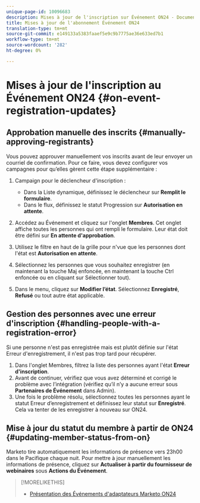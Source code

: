 ```yaml
---
unique-page-id: 10096683
description: Mises à jour de l'inscription sur Événement ON24 - Documents marketing - Documentation du produit
title: Mises à jour de l'abonnement Événement ON24
translation-type: tm+mt
source-git-commit: e149133a5383faaef5e9c9b7775ae36e633ed7b1
workflow-type: tm+mt
source-wordcount: '282'
ht-degree: 0%

---
```



# Mises à jour de l&#39;inscription au Événement ON24 {#on-event-registration-updates}

## Approbation manuelle des inscrits {#manually-approving-registrants}

Vous pouvez approuver manuellement vos inscrits avant de leur envoyer un courriel de confirmation. Pour ce faire, vous devez configurer vos campagnes pour qu’elles gèrent cette étape supplémentaire :

1. Campaign pour le déclencheur d&#39;inscription :

   * Dans la Liste dynamique, définissez le déclencheur sur **Remplit le formulaire**.
   * Dans le flux, définissez le statut Progression sur **Autorisation en attente**.

1. Accédez au Événement et cliquez sur l&#39;onglet **Membres**. Cet onglet affiche toutes les personnes qui ont rempli le formulaire. Leur état doit être défini sur **En attente d&#39;approbation**.
1. Utilisez le filtre en haut de la grille pour n&#39;vue que les personnes dont l&#39;état est **Autorisation en attente**.
1. Sélectionnez les personnes que vous souhaitez enregistrer (en maintenant la touche Maj enfoncée, en maintenant la touche Ctrl enfoncée ou en cliquant sur Sélectionner tout).
1. Dans le menu, cliquez sur **Modifier l’état**. Sélectionnez **Enregistré**, **Refusé** ou tout autre état applicable.

## Gestion des personnes avec une erreur d&#39;inscription {#handling-people-with-a-registration-error}

Si une personne n&#39;est pas enregistrée mais est plutôt définie sur l&#39;état Erreur d&#39;enregistrement, il n&#39;est pas trop tard pour récupérer.

1. Dans l&#39;onglet Membres, filtrez la liste des personnes ayant l&#39;état **Erreur d&#39;inscription**.
1. Avant de continuer, vérifiez que vous avez déterminé et corrigé le problème avec l’intégration (vérifiez qu’il n’y a aucune erreur sous **Partenaires de Événement** dans Admin).
1. Une fois le problème résolu, sélectionnez toutes les personnes ayant le statut Erreur d’enregistrement et définissez leur statut sur **Enregistré**. Cela va tenter de les enregistrer à nouveau sur ON24.

## Mise à jour du statut du membre à partir de ON24 {#updating-member-status-from-on}

Marketo tire automatiquement les informations de présence vers 23h00 dans le Pacifique chaque nuit. Pour mettre à jour manuellement les informations de présence, cliquez sur **Actualiser à partir du fournisseur de webinaires** sous **Actions du Événement**.

>[!MORELIKETHIS]
>
>* [Présentation des Événements d&#39;adaptateurs Marketo ON24](understanding-marketo-on24-adapter-events.md)

>



